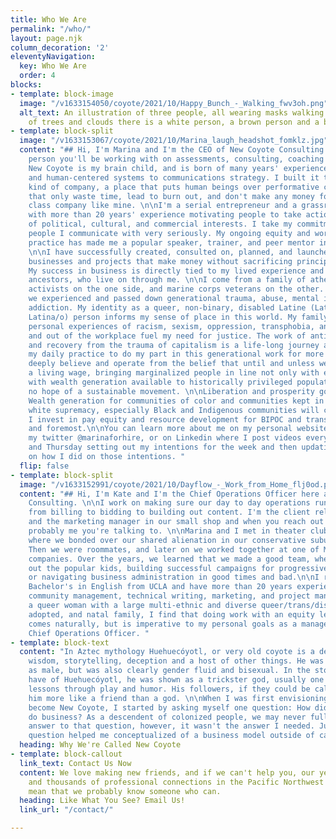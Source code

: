 ```yaml
---
title: Who We Are
permalink: "/who/"
layout: page.njk
column_decoration: '2'
eleventyNavigation:
  key: Who We Are
  order: 4
blocks:
- template: block-image
  image: "/v1633154050/coyote/2021/10/Happy_Bunch_-_Walking_fwv3oh.png"
  alt_text: An illustration of three people, all wearing masks walking through a landscape
    of trees and clouds there is a white person, a brown person and a black person.
- template: block-split
  image: "/v1633153067/coyote/2021/10/Marina_laugh_headshot_fomklz.jpg"
  content: "## Hi, I'm Marina and I'm the CEO of New Coyote Consulting.\n\nI'm the
    person you'll be working with on assessments, consulting, coaching and training.
    New Coyote is my brain child, and is born of many years' experience applying equity
    and human-centered systems to communications strategy. I built it to be a new
    kind of company, a place that puts human beings over performative capitalist expectations
    that only waste time, lead to burn out, and don't make any money for a middle
    class company like mine. \n\nI'm a serial entrepreneur and a grassroots communicator
    with more than 20 years' experience motivating people to take action on behalf
    of political, cultural, and commercial interests. I take my commitment to the
    people I communicate with very seriously. My ongoing equity and workers' rights
    practice has made me a popular speaker, trainer, and peer mentor in the industry.
    \n\nI have successfully created, consulted on, planned, and launched multiple
    businesses and projects that make money without sacrificing principals or values.
    My success in business is directly tied to my lived experience and those of my
    ancestors, who live on through me. \n\nI come from a family of atheist communist
    activists on the one side, and marine corps veterans on the other. Along the way,
    we experienced and passed down generational trauma, abuse, mental illness, and
    addiction. My identity as a queer, non-binary, disabled Latine (Latinx, Latin@,
    Latina/o) person informs my sense of place in this world. My family history and
    personal experiences of racism, sexism, oppression, transphobia, and ablism in
    and out of the workplace fuel my need for justice. The work of anti-racism, decolonization,
    and recovery from the trauma of capitalism is a life-long journey and it's been
    my daily practice to do my part in this generational work for more than 21 years.\n\nI
    deeply believe and operate from the belief that until and unless we pay people
    a living wage, bringing marginalized people in line not only with earning, but
    with wealth generation available to historically privileged populations, we have
    no hope of a sustainable movement. \n\nLiberation and prosperity go hand in hand.
    Wealth generation for communities of color and communities kept in poverty by
    white supremacy, especially Black and Indigenous communities will change the world.
    I invest in pay equity and resource development for BIPOC and trans people first
    and foremost.\n\nYou can learn more about me on my personal website [www.marinaforhire.com,](http://www.marinaforhire.com,)
    my twitter @marinaforhire, or on Linkedin where I post videos every week on Monday
    and Thursday setting out my intentions for the week and then updating everyone
    on how I did on those intentions. "
  flip: false
- template: block-split
  image: "/v1633152991/coyote/2021/10/Dayflow_-_Work_from_Home_flj0od.png"
  content: "## Hi, I'm Kate and I'm the Chief Operations Officer here at New Coyote
    Consulting. \n\nI work on making sure our day to day operations run smoothly,
    from billing to bidding to building out content. I'm the client relations department
    and the marketing manager in our small shop and when you reach out to us, it's
    probably me you're talking to. \n\nMarina and I met in theater club in high school,
    where we bonded over our shared alienation in our conservative suburban environment.
    Then we were roommates, and later on we worked together at one of Marina's previous
    companies. Over the years, we learned that we made a good team, whether it's creeping
    out the popular kids, building successful campaigns for progressive organizations,
    or navigating business administration in good times and bad.\n\nI received my
    Bachelor's in English from UCLA and have more than 20 years experience in online
    community management, technical writing, marketing, and project management. As
    a queer woman with a large multi-ethnic and diverse queer/trans/disabled chosen,
    adopted, and natal family, I find that doing work with an equity lens not only
    comes naturally, but is imperative to my personal goals as a manager and as the
    Chief Operations Officer. "
- template: block-text
  content: "In Aztec mythology Huehuecóyotl, or very old coyote is a deity that represents
    wisdom, storytelling, deception and a host of other things. He was usually depicted
    as male, but was also clearly gender fluid and bisexual. In the stories we still
    have of Huehuecóyotl, he was shown as a trickster god, usually one that taught
    lessons through play and humor. His followers, if they could be called that, treated
    him more like a friend than a god. \n\nWhen I was first envisioning what would
    become New Coyote, I started by asking myself one question: How did my ancestors
    do business? As a descendent of colonized people, we may never fully know the
    answer to that question, however, it wasn't the answer I needed. Just asking the
    question helped me conceptualized of a business model outside of capitalism. "
  heading: Why We're Called New Coyote
- template: block-callout
  link_text: Contact Us Now
  content: We love making new friends, and if we can't help you, our years of experience
    and thousands of professional connections in the Pacific Northwest and world-wide
    mean that we probably know someone who can.
  heading: Like What You See? Email Us!
  link_url: "/contact/"

---
```

